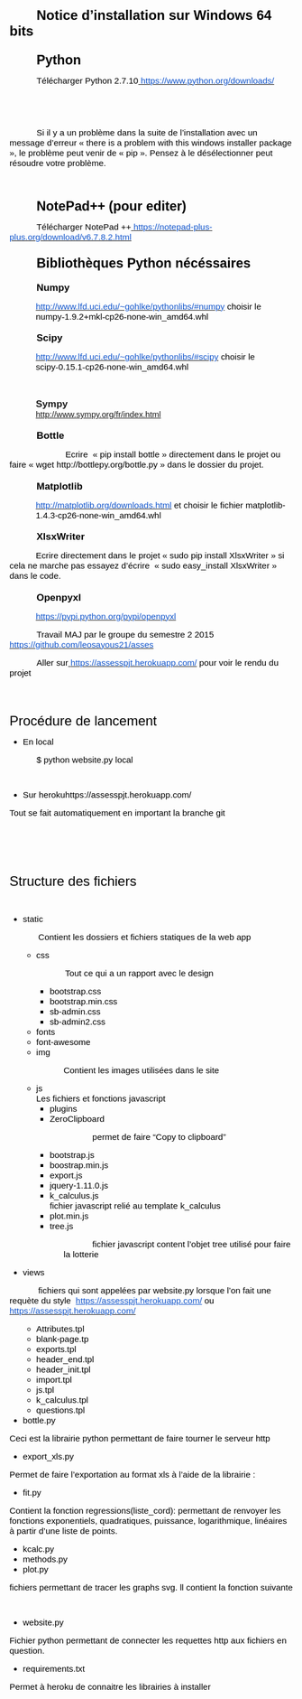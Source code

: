 <div class=WordSection1>

<p class=MsoNormal style='margin-top:24.0pt;margin-right:0mm;margin-bottom:
6.0pt;margin-left:0mm;text-indent:36.0pt;mso-outline-level:1'><b><span
style='font-size:18.0pt;font-family:Arial;mso-fareast-font-family:"Times New Roman";
mso-bidi-font-family:"Times New Roman";color:black;mso-font-kerning:18.0pt'>Notice
d’installation sur Windows 64 bits</span></b><b><span style='font-size:18.0pt;
font-family:Times;mso-fareast-font-family:"Times New Roman";mso-bidi-font-family:
"Times New Roman";mso-font-kerning:18.0pt'><o:p></o:p></span></b></p>

<p class=MsoNormal style='margin-top:18.0pt;margin-right:0mm;margin-bottom:
4.0pt;margin-left:0mm;text-indent:36.0pt;mso-outline-level:2'><b><span
style='font-size:17.5pt;font-family:Arial;mso-fareast-font-family:"Times New Roman";
mso-bidi-font-family:"Times New Roman";color:black'>Python</span></b><b><span
style='font-size:18.0pt;font-family:Times;mso-fareast-font-family:"Times New Roman";
mso-bidi-font-family:"Times New Roman"'><o:p></o:p></span></b></p>

<p class=MsoNormal style='text-indent:36.0pt'><span style='font-size:11.5pt;
font-family:Arial;mso-bidi-font-family:"Times New Roman";color:black'>Télécharger
Python 2.7.10</span><span style='font-size:10.0pt;font-family:Times;mso-bidi-font-family:
"Times New Roman"'><a href="https://www.python.org/downloads/"><span
style='font-size:11.5pt;font-family:Arial;mso-bidi-font-family:"Times New Roman";
color:black'> </span><span style='font-size:11.5pt;font-family:Arial;
mso-bidi-font-family:"Times New Roman";color:#1155CC'>https://www.python.org/downloads/</span></a><o:p></o:p></span></p>

<p class=MsoNormal align=center style='text-align:center;text-indent:36.0pt'><span
style='font-size:10.0pt;font-family:Times;mso-bidi-font-family:"Times New Roman"'><o:p>&nbsp;</o:p></span></p>

<p class=MsoNormal align=center style='text-align:center;text-indent:36.0pt'><span
style='font-size:10.0pt;font-family:Times;mso-bidi-font-family:"Times New Roman"'><o:p>&nbsp;</o:p></span></p>

<p class=MsoNormal style='text-indent:36.0pt'><span style='font-size:11.5pt;
font-family:Arial;mso-bidi-font-family:"Times New Roman";color:black'>Si il y a
un problème dans la suite de l’installation avec un message d’erreur « <span
class=SpellE>there</span> <span class=SpellE>is</span> a <span class=SpellE>problem</span>
<span class=SpellE>with</span> <span class=SpellE>this</span> <span
class=SpellE>windows</span> installer package », le problème peut venir de « <span
class=SpellE>pip</span> ». Pensez à le désélectionner peut résoudre votre
problème.</span><span style='font-size:10.0pt;font-family:Times;mso-bidi-font-family:
"Times New Roman"'><o:p></o:p></span></p>

<p class=MsoNormal align=center style='text-align:center;text-indent:36.0pt'><span
style='font-size:10.0pt;font-family:Times;mso-bidi-font-family:"Times New Roman"'><o:p>&nbsp;</o:p></span></p>

<p class=MsoNormal style='margin-top:18.0pt;margin-right:0mm;margin-bottom:
4.0pt;margin-left:0mm;text-indent:36.0pt;mso-outline-level:2'><span
class=SpellE><b><span style='font-size:17.5pt;font-family:Arial;mso-fareast-font-family:
"Times New Roman";mso-bidi-font-family:"Times New Roman";color:black'>NotePad</span></b></span><b><span
style='font-size:17.5pt;font-family:Arial;mso-fareast-font-family:"Times New Roman";
mso-bidi-font-family:"Times New Roman";color:black'>++ (pour <span
class=SpellE>editer</span>)</span></b><b><span style='font-size:18.0pt;
font-family:Times;mso-fareast-font-family:"Times New Roman";mso-bidi-font-family:
"Times New Roman"'><o:p></o:p></span></b></p>

<p class=MsoNormal style='text-indent:36.0pt'><span style='font-size:11.5pt;
font-family:Arial;mso-bidi-font-family:"Times New Roman";color:black'>Télécharger
<span class=SpellE>NotePad</span> ++</span><span style='font-size:10.0pt;
font-family:Times;mso-bidi-font-family:"Times New Roman"'><a
href="https://notepad-plus-plus.org/download/v6.7.8.2.html"><span
style='font-size:11.5pt;font-family:Arial;mso-bidi-font-family:"Times New Roman";
color:black'> </span><span style='font-size:11.5pt;font-family:Arial;
mso-bidi-font-family:"Times New Roman";color:#1155CC'>https://notepad-plus-plus.org/download/v6.7.8.2.html</span></a><o:p></o:p></span></p>

<p class=MsoNormal style='margin-top:18.0pt;margin-right:0mm;margin-bottom:
4.0pt;margin-left:0mm;text-indent:36.0pt;mso-outline-level:2'><b><span
style='font-size:17.5pt;font-family:Arial;mso-fareast-font-family:"Times New Roman";
mso-bidi-font-family:"Times New Roman";color:black'>Bibliothèques Python <span
class=SpellE>nécéssaires</span> </span></b><b><span style='font-size:18.0pt;
font-family:Times;mso-fareast-font-family:"Times New Roman";mso-bidi-font-family:
"Times New Roman"'><o:p></o:p></span></b></p>

<p class=MsoNormal style='margin-top:14.0pt;margin-right:0mm;margin-bottom:
4.0pt;margin-left:0mm;text-indent:36.0pt;mso-outline-level:3'><span
class=SpellE><b><span style='font-size:13.0pt;font-family:Arial;mso-fareast-font-family:
"Times New Roman";mso-bidi-font-family:"Times New Roman";color:black'>Numpy</span></b></span><b><span
style='font-size:13.0pt;font-family:Arial;mso-fareast-font-family:"Times New Roman";
mso-bidi-font-family:"Times New Roman";color:black'> </span></b><b><span
style='font-size:13.5pt;font-family:Times;mso-fareast-font-family:"Times New Roman";
mso-bidi-font-family:"Times New Roman"'><o:p></o:p></span></b></p>

<p class=MsoNormal style='margin-left:35.0pt'><span style='font-size:10.0pt;
font-family:Times;mso-bidi-font-family:"Times New Roman"'><a
href="http://www.lfd.uci.edu/~gohlke/pythonlibs/#numpy"><span style='font-size:
11.5pt;font-family:Arial;mso-bidi-font-family:"Times New Roman";color:#1155CC'>http://www.lfd.uci.edu/~gohlke/pythonlibs/#numpy</span></a></span><span
style='font-size:11.5pt;font-family:Arial;mso-bidi-font-family:"Times New Roman";
color:black'> choisir le numpy</span><span style='font-size:11.5pt;font-family:
"Times New Roman";color:black'>&#8209;</span><span style='font-size:11.5pt;
font-family:Arial;mso-bidi-font-family:"Times New Roman";color:black'>1.9.2+mkl</span><span
style='font-size:11.5pt;font-family:"Times New Roman";color:black'>&#8209;</span><span
style='font-size:11.5pt;font-family:Arial;mso-bidi-font-family:"Times New Roman";
color:black'>cp26</span><span style='font-size:11.5pt;font-family:"Times New Roman";
color:black'>&#8209;</span><span style='font-size:11.5pt;font-family:Arial;
mso-bidi-font-family:"Times New Roman";color:black'>none</span><span
style='font-size:11.5pt;font-family:"Times New Roman";color:black'>&#8209;</span><span
style='font-size:11.5pt;font-family:Arial;mso-bidi-font-family:"Times New Roman";
color:black'>win_amd64.whl</span><span style='font-size:10.0pt;font-family:
Times;mso-bidi-font-family:"Times New Roman"'><o:p></o:p></span></p>

<p class=MsoNormal style='margin-top:14.0pt;margin-right:0mm;margin-bottom:
4.0pt;margin-left:0mm;text-indent:36.0pt;mso-outline-level:3'><span
class=SpellE><b><span style='font-size:13.0pt;font-family:Arial;mso-fareast-font-family:
"Times New Roman";mso-bidi-font-family:"Times New Roman";color:black'>Scipy</span></b></span><b><span
style='font-size:13.5pt;font-family:Times;mso-fareast-font-family:"Times New Roman";
mso-bidi-font-family:"Times New Roman"'><o:p></o:p></span></b></p>

<p class=MsoNormal style='margin-left:35.0pt'><span style='font-size:10.0pt;
font-family:Times;mso-bidi-font-family:"Times New Roman"'><a
href="http://www.lfd.uci.edu/~gohlke/pythonlibs/#scipy"><span style='font-size:
11.5pt;font-family:Arial;mso-bidi-font-family:"Times New Roman";color:#1155CC'>http://www.lfd.uci.edu/~gohlke/pythonlibs/#scipy</span></a></span><span
style='font-size:11.5pt;font-family:Arial;mso-bidi-font-family:"Times New Roman";
color:black'> choisir le scipy</span><span style='font-size:11.5pt;font-family:
"Times New Roman";color:black'>&#8209;</span><span style='font-size:11.5pt;
font-family:Arial;mso-bidi-font-family:"Times New Roman";color:black'>0.15.1</span><span
style='font-size:11.5pt;font-family:"Times New Roman";color:black'>&#8209;</span><span
style='font-size:11.5pt;font-family:Arial;mso-bidi-font-family:"Times New Roman";
color:black'>cp26</span><span style='font-size:11.5pt;font-family:"Times New Roman";
color:black'>&#8209;</span><span style='font-size:11.5pt;font-family:Arial;
mso-bidi-font-family:"Times New Roman";color:black'>none</span><span
style='font-size:11.5pt;font-family:"Times New Roman";color:black'>&#8209;</span><span
style='font-size:11.5pt;font-family:Arial;mso-bidi-font-family:"Times New Roman";
color:black'>win_amd64.whl<o:p></o:p></span></p>

<p class=MsoNormal style='margin-left:35.0pt'><span style='font-size:11.5pt;
font-family:Arial;mso-bidi-font-family:"Times New Roman";color:black'><o:p>&nbsp;</o:p></span></p>

<p class=MsoNormal style='margin-left:35.0pt'><span class=SpellE><b
style='mso-bidi-font-weight:normal'><span lang=EN-US style='font-size:13.0pt;
font-family:Arial;mso-ansi-language:EN-US'>Sympy</span></b></span><b
style='mso-bidi-font-weight:normal'><span lang=EN-US style='font-size:13.0pt;
font-family:Arial;mso-ansi-language:EN-US'><br>
</span></b><span style='font-size:11.0pt;font-family:Arial'><a
href="http://www.sympy.org/fr/index.html">http://www.sympy.org/fr/index.html</a></span><b
style='mso-bidi-font-weight:normal'><span lang=EN-US style='font-size:13.0pt;
font-family:Arial;mso-ansi-language:EN-US'><o:p></o:p></span></b></p>

<p class=MsoNormal style='margin-top:14.0pt;margin-right:0mm;margin-bottom:
4.0pt;margin-left:0mm;text-indent:36.0pt;mso-outline-level:3'><span
class=SpellE><b><span style='font-size:13.0pt;font-family:Arial;mso-fareast-font-family:
"Times New Roman";mso-bidi-font-family:"Times New Roman";color:black'>Bottle</span></b></span><b><span
style='font-size:13.5pt;font-family:Times;mso-fareast-font-family:"Times New Roman";
mso-bidi-font-family:"Times New Roman"'><o:p></o:p></span></b></p>

<p class=MsoNormal style='text-indent:36.0pt'><span style='font-size:11.5pt;
font-family:Arial;mso-bidi-font-family:"Times New Roman";color:black'>&nbsp;&nbsp;<span
style='mso-tab-count:1'>&nbsp;&nbsp;&nbsp;&nbsp;&nbsp;&nbsp;&nbsp;&nbsp;&nbsp; </span>Ecrire
&nbsp;« <span class=SpellE>pip</span> <span class=SpellE>install</span> <span
class=SpellE>bottle</span> » directement dans le projet ou faire « <span
class=SpellE>wget</span> http://bottlepy.org/bottle.py » dans le dossier du
projet.</span><span style='font-size:10.0pt;font-family:Times;mso-bidi-font-family:
"Times New Roman"'><o:p></o:p></span></p>

<p class=MsoNormal style='margin-top:14.0pt;margin-right:0mm;margin-bottom:
4.0pt;margin-left:0mm;text-indent:36.0pt;mso-outline-level:3'><span
class=SpellE><b><span style='font-size:13.0pt;font-family:Arial;mso-fareast-font-family:
"Times New Roman";mso-bidi-font-family:"Times New Roman";color:black'>Matplotlib</span></b></span><b><span
style='font-size:13.5pt;font-family:Times;mso-fareast-font-family:"Times New Roman";
mso-bidi-font-family:"Times New Roman"'><o:p></o:p></span></b></p>

<p class=MsoNormal style='margin-left:35.0pt'><span style='font-size:10.0pt;
font-family:Times;mso-bidi-font-family:"Times New Roman"'><a
href="http://matplotlib.org/downloads.html"><span style='font-size:11.5pt;
font-family:Arial;mso-bidi-font-family:"Times New Roman";color:#1155CC'>http://matplotlib.org/downloads.html</span></a></span><span
style='font-size:11.5pt;font-family:Arial;mso-bidi-font-family:"Times New Roman";
color:black'> et choisir le fichier matplotlib-1.4.3-cp26-none-win_amd64.whl</span><span
style='font-size:10.0pt;font-family:Times;mso-bidi-font-family:"Times New Roman"'><o:p></o:p></span></p>

<p class=MsoNormal style='margin-top:14.0pt;margin-right:0mm;margin-bottom:
4.0pt;margin-left:0mm;text-indent:36.0pt;mso-outline-level:3'><span
class=SpellE><b><span style='font-size:13.0pt;font-family:Arial;mso-fareast-font-family:
"Times New Roman";mso-bidi-font-family:"Times New Roman";color:black'>XlsxWriter</span></b></span><b><span
style='font-size:13.5pt;font-family:Times;mso-fareast-font-family:"Times New Roman";
mso-bidi-font-family:"Times New Roman"'><o:p></o:p></span></b></p>

<p class=MsoNormal style='text-indent:35.0pt'><span style='font-size:11.5pt;
font-family:Arial;mso-bidi-font-family:"Times New Roman";color:black'>Ecrire
directement dans le projet « <span class=SpellE>sudo</span> <span class=SpellE>pip</span>
<span class=SpellE>install</span> <span class=SpellE>XlsxWriter</span> » si
cela ne marche pas essayez d’écrire &nbsp;« <span class=SpellE>sudo</span> <span
class=SpellE>easy_install</span> <span class=SpellE>XlsxWriter</span> » dans le
code.</span><span style='font-size:10.0pt;font-family:Times;mso-bidi-font-family:
"Times New Roman"'><o:p></o:p></span></p>

<p class=MsoNormal style='margin-top:14.0pt;margin-right:0mm;margin-bottom:
4.0pt;margin-left:0mm;text-indent:36.0pt;mso-outline-level:3'><span
class=SpellE><b><span style='font-size:13.0pt;font-family:Arial;mso-fareast-font-family:
"Times New Roman";mso-bidi-font-family:"Times New Roman";color:black'>Openpyxl</span></b></span><b><span
style='font-size:13.5pt;font-family:Times;mso-fareast-font-family:"Times New Roman";
mso-bidi-font-family:"Times New Roman"'><o:p></o:p></span></b></p>

<p class=MsoNormal style='text-indent:35.0pt'><span style='font-size:10.0pt;
font-family:Times;mso-bidi-font-family:"Times New Roman"'><a
href="https://pypi.python.org/pypi/openpyxl"><span style='font-size:11.5pt;
font-family:Arial;mso-bidi-font-family:"Times New Roman";color:#1155CC'>https://pypi.python.org/pypi/openpyxl</span></a><o:p></o:p></span></p>

<p class=MsoNormal style='text-indent:36.0pt'><span style='font-size:11.5pt;
font-family:Arial;mso-bidi-font-family:"Times New Roman";color:black'>Travail
MAJ par le groupe du semestre 2 2015</span><span style='font-size:10.0pt;
font-family:Times;mso-bidi-font-family:"Times New Roman"'><a
href="https://github.com/leosayous21/asses"><span style='font-size:11.5pt;
font-family:Arial;mso-bidi-font-family:"Times New Roman";color:black'> </span><span
style='font-size:11.5pt;font-family:Arial;mso-bidi-font-family:"Times New Roman";
color:#1155CC'>https://github.com/leosayous21/asses</span></a><o:p></o:p></span></p>

<p class=MsoNormal style='text-indent:36.0pt'><span style='font-size:11.5pt;
font-family:Arial;mso-bidi-font-family:"Times New Roman";color:black'>Aller sur</span><span
style='font-size:10.0pt;font-family:Times;mso-bidi-font-family:"Times New Roman"'><a
href="https://assesspjt.herokuapp.com/"><span style='font-size:11.5pt;font-family:
Arial;mso-bidi-font-family:"Times New Roman";color:black'> </span><span
style='font-size:11.5pt;font-family:Arial;mso-bidi-font-family:"Times New Roman";
color:#1155CC'>https://assesspjt.herokuapp.com/</span></a></span><span
style='font-size:11.5pt;font-family:Arial;mso-bidi-font-family:"Times New Roman";
color:black'> pour voir le rendu du projet</span><span style='font-size:10.0pt;
font-family:Times;mso-bidi-font-family:"Times New Roman"'><o:p></o:p></span></p>

<p class=MsoNormal style='margin-bottom:12.0pt'><span style='font-size:10.0pt;
font-family:Times;mso-fareast-font-family:"Times New Roman";mso-bidi-font-family:
"Times New Roman"'><br style='mso-special-character:line-break'>
<![if !supportLineBreakNewLine]><br style='mso-special-character:line-break'>
<![endif]><o:p></o:p></span></p>

<p class=MsoNormal><span style='font-size:18.0pt;font-family:Arial;mso-bidi-font-family:
"Times New Roman";color:black'>Procédure de lancement</span><span
style='font-size:10.0pt;font-family:Times;mso-bidi-font-family:"Times New Roman"'><o:p></o:p></span></p>

<ul style='margin-top:0mm' type=disc>
 <li class=MsoNormal style='color:black;mso-list:l8 level1 lfo13;tab-stops:
     list 36.0pt;vertical-align:baseline'><span style='font-size:11.5pt;
     font-family:Arial;mso-bidi-font-family:"Times New Roman"'>En local <o:p></o:p></span></li>
</ul>

<p class=MsoNormal style='margin-left:36.0pt'><span style='font-size:11.5pt;
font-family:Arial;mso-bidi-font-family:"Times New Roman";color:black'>$ python
website.py local<o:p></o:p></span></p>

<p class=MsoNormal style='margin-left:36.0pt'><span style='font-size:10.0pt;
font-family:Times;mso-bidi-font-family:"Times New Roman"'><o:p>&nbsp;</o:p></span></p>

<ul style='margin-top:0mm' type=disc>
 <li class=MsoNormal style='color:black;mso-list:l0 level1 lfo15;tab-stops:
     list 36.0pt;vertical-align:baseline'><span style='font-size:11.5pt;
     font-family:Arial;mso-bidi-font-family:"Times New Roman"'>Sur <span
     class=SpellE>heroku</span>https://assesspjt.herokuapp.com/<o:p></o:p></span></li>
</ul>

<p class=MsoNormal><span style='font-size:11.5pt;font-family:Arial;mso-fareast-font-family:
"Times New Roman";mso-bidi-font-family:"Times New Roman";color:black'>Tout se
fait automatiquement en important la branche git</span><span style='font-size:
10.0pt;font-family:Times;mso-fareast-font-family:"Times New Roman";mso-bidi-font-family:
"Times New Roman"'><o:p></o:p></span></p>

<p class=MsoNormal><span style='font-size:18.0pt;font-family:Arial;mso-bidi-font-family:
"Times New Roman";color:black'><o:p>&nbsp;</o:p></span></p>

<p class=MsoNormal><span style='font-size:18.0pt;font-family:Arial;mso-bidi-font-family:
"Times New Roman";color:black'><o:p>&nbsp;</o:p></span></p>

<p class=MsoNormal><span style='font-size:18.0pt;font-family:Arial;mso-bidi-font-family:
"Times New Roman";color:black'>Structure des fichiers</span><span
style='font-size:10.0pt;font-family:Times;mso-bidi-font-family:"Times New Roman"'><o:p></o:p></span></p>

<p class=MsoNormal><span style='font-size:10.0pt;font-family:Times;mso-fareast-font-family:
"Times New Roman";mso-bidi-font-family:"Times New Roman"'><o:p>&nbsp;</o:p></span></p>

<ul style='margin-top:0mm' type=disc>
 <li class=MsoNormal style='color:black;mso-list:l6 level1 lfo1;tab-stops:list 36.0pt;
     vertical-align:baseline'><span class=SpellE><span style='font-size:11.5pt;
     font-family:Arial;mso-bidi-font-family:"Times New Roman"'>static</span></span><span
     style='font-size:11.5pt;font-family:Arial;mso-bidi-font-family:"Times New Roman"'><o:p></o:p></span></li>
</ul>

<p class=MsoNormal><span style='font-size:11.5pt;font-family:Arial;mso-bidi-font-family:
"Times New Roman";color:black'><span style='mso-tab-count:1'>&nbsp;&nbsp;&nbsp;&nbsp;&nbsp;&nbsp;&nbsp;&nbsp;&nbsp;&nbsp;&nbsp; </span>Contient
les dossiers et fichiers statiques de la web <span class=SpellE>app</span></span><span
style='font-size:10.0pt;font-family:Times;mso-bidi-font-family:"Times New Roman"'><o:p></o:p></span></p>

<ul style='margin-top:0mm' type=disc>
 <ul style='margin-top:0mm' type=circle>
  <li class=MsoNormal style='color:black;mso-list:l5 level2 lfo2;tab-stops:
      list 72.0pt;vertical-align:baseline'><span class=SpellE><span
      style='font-size:11.5pt;font-family:Arial;mso-bidi-font-family:"Times New Roman"'>css</span></span><span
      style='font-size:11.5pt;font-family:Arial;mso-bidi-font-family:"Times New Roman"'><o:p></o:p></span></li>
 </ul>
</ul>

<p class=MsoNormal style='margin-left:36.0pt'><span style='font-size:11.5pt;
font-family:Arial;mso-bidi-font-family:"Times New Roman";color:black'><span
style='mso-tab-count:1'>&nbsp;&nbsp;&nbsp;&nbsp;&nbsp;&nbsp;&nbsp;&nbsp;&nbsp;&nbsp;&nbsp; </span>Tout
ce qui a un rapport avec le design</span><span style='font-size:10.0pt;
font-family:Times;mso-bidi-font-family:"Times New Roman"'><o:p></o:p></span></p>

<ul style='margin-top:0mm' type=disc>
 <ul style='margin-top:0mm' type=circle>
  <ul style='margin-top:0mm' type=square>
   <li class=MsoNormal style='color:black;mso-list:l13 level3 lfo3;tab-stops:
       list 108.0pt;vertical-align:baseline'><span style='font-size:11.5pt;
       font-family:Arial;mso-bidi-font-family:"Times New Roman"'>bootstrap.css<o:p></o:p></span></li>
   <li class=MsoNormal style='color:black;mso-list:l13 level3 lfo3;tab-stops:
       list 108.0pt;vertical-align:baseline'><span style='font-size:11.5pt;
       font-family:Arial;mso-bidi-font-family:"Times New Roman"'>bootstrap.min.css<o:p></o:p></span></li>
   <li class=MsoNormal style='color:black;mso-list:l13 level3 lfo3;tab-stops:
       list 108.0pt;vertical-align:baseline'><span style='font-size:11.5pt;
       font-family:Arial;mso-bidi-font-family:"Times New Roman"'>sb-admin.css<o:p></o:p></span></li>
   <li class=MsoNormal style='color:black;mso-list:l13 level3 lfo3;tab-stops:
       list 108.0pt;vertical-align:baseline'><span style='font-size:11.5pt;
       font-family:Arial;mso-bidi-font-family:"Times New Roman"'>sb-admin2.css<o:p></o:p></span></li>
  </ul>
  <li class=MsoNormal style='color:black;mso-list:l13 level2 lfo3;tab-stops:
      list 72.0pt;vertical-align:baseline'><span style='font-size:11.5pt;
      font-family:Arial;mso-bidi-font-family:"Times New Roman"'>fonts<o:p></o:p></span></li>
  <li class=MsoNormal style='color:black;mso-list:l13 level2 lfo3;tab-stops:
      list 72.0pt;vertical-align:baseline'><span style='font-size:11.5pt;
      font-family:Arial;mso-bidi-font-family:"Times New Roman"'>font-<span
      class=SpellE>awesome</span><o:p></o:p></span></li>
  <li class=MsoNormal style='color:black;mso-list:l13 level2 lfo3;tab-stops:
      list 72.0pt;vertical-align:baseline'><span class=SpellE><span
      style='font-size:11.5pt;font-family:Arial;mso-bidi-font-family:"Times New Roman"'>img</span></span><span
      style='font-size:11.5pt;font-family:Arial;mso-bidi-font-family:"Times New Roman"'><o:p></o:p></span></li>
 </ul>
</ul>

<p class=MsoNormal style='margin-left:72.0pt'><span style='font-size:11.5pt;
font-family:Arial;mso-bidi-font-family:"Times New Roman";color:black'>Contient
les images utilisées dans le site</span><span style='font-size:10.0pt;
font-family:Times;mso-bidi-font-family:"Times New Roman"'><o:p></o:p></span></p>

<ul style='margin-top:0mm' type=disc>
 <ul style='margin-top:0mm' type=circle>
  <li class=MsoNormal style='color:black;mso-list:l7 level2 lfo4;tab-stops:
      list 72.0pt;vertical-align:baseline'><span class=SpellE><span
      style='font-size:11.5pt;font-family:Arial;mso-bidi-font-family:"Times New Roman"'>js</span></span><span
      style='font-size:11.5pt;font-family:Arial;mso-bidi-font-family:"Times New Roman"'><br>
      Les fichiers et fonctions <span class=SpellE>javascript</span><o:p></o:p></span></li>
  <ul style='margin-top:0mm' type=square>
   <li class=MsoNormal style='color:black;mso-list:l7 level3 lfo4;tab-stops:
       list 108.0pt;vertical-align:baseline'><span style='font-size:11.5pt;
       font-family:Arial;mso-bidi-font-family:"Times New Roman"'>plugins<o:p></o:p></span></li>
   <li class=MsoNormal style='color:black;mso-list:l7 level3 lfo4;tab-stops:
       list 108.0pt;vertical-align:baseline'><span class=SpellE><span
       style='font-size:11.5pt;font-family:Arial;mso-bidi-font-family:"Times New Roman"'>ZeroClipboard</span></span><span
       style='font-size:11.5pt;font-family:Arial;mso-bidi-font-family:"Times New Roman"'><o:p></o:p></span></li>
  </ul>
 </ul>
</ul>

<p class=MsoNormal style='margin-left:72.0pt'><span style='font-size:11.5pt;
font-family:Arial;mso-bidi-font-family:"Times New Roman";color:black'><span
style='mso-tab-count:1'>&nbsp;&nbsp;&nbsp;&nbsp;&nbsp;&nbsp;&nbsp;&nbsp;&nbsp;&nbsp;&nbsp; </span>permet
de faire “Copy to <span class=SpellE>clipboard</span>”</span><span
style='font-size:10.0pt;font-family:Times;mso-bidi-font-family:"Times New Roman"'><o:p></o:p></span></p>

<ul style='margin-top:0mm' type=disc>
 <ul style='margin-top:0mm' type=circle>
  <ul style='margin-top:0mm' type=square>
   <li class=MsoNormal style='color:black;mso-list:l9 level3 lfo5;tab-stops:
       list 108.0pt;vertical-align:baseline'><span style='font-size:11.5pt;
       font-family:Arial;mso-bidi-font-family:"Times New Roman"'>bootstrap.js<o:p></o:p></span></li>
   <li class=MsoNormal style='color:black;mso-list:l9 level3 lfo5;tab-stops:
       list 108.0pt;vertical-align:baseline'><span style='font-size:11.5pt;
       font-family:Arial;mso-bidi-font-family:"Times New Roman"'>boostrap.min.js<o:p></o:p></span></li>
   <li class=MsoNormal style='color:black;mso-list:l9 level3 lfo5;tab-stops:
       list 108.0pt;vertical-align:baseline'><span style='font-size:11.5pt;
       font-family:Arial;mso-bidi-font-family:"Times New Roman"'>export.js<o:p></o:p></span></li>
   <li class=MsoNormal style='color:black;mso-list:l9 level3 lfo5;tab-stops:
       list 108.0pt;vertical-align:baseline'><span style='font-size:11.5pt;
       font-family:Arial;mso-bidi-font-family:"Times New Roman"'>jquery-1.11.0.js<o:p></o:p></span></li>
   <li class=MsoNormal style='color:black;mso-list:l9 level3 lfo5;tab-stops:
       list 108.0pt;vertical-align:baseline'><span style='font-size:11.5pt;
       font-family:Arial;mso-bidi-font-family:"Times New Roman"'>k_calculus.js<br>
       fichier <span class=SpellE>javascript</span> relié au <span
       class=SpellE>template</span> <span class=SpellE>k_calculus</span><o:p></o:p></span></li>
   <li class=MsoNormal style='color:black;mso-list:l9 level3 lfo5;tab-stops:
       list 108.0pt;vertical-align:baseline'><span style='font-size:11.5pt;
       font-family:Arial;mso-bidi-font-family:"Times New Roman"'>plot.min.js<o:p></o:p></span></li>
   <li class=MsoNormal style='color:black;mso-list:l9 level3 lfo5;tab-stops:
       list 108.0pt;vertical-align:baseline'><span style='font-size:11.5pt;
       font-family:Arial;mso-bidi-font-family:"Times New Roman"'>tree.js<o:p></o:p></span></li>
  </ul>
 </ul>
</ul>

<p class=MsoNormal style='margin-left:72.0pt'><span style='font-size:11.5pt;
font-family:Arial;mso-bidi-font-family:"Times New Roman";color:black'><span
style='mso-tab-count:1'>&nbsp;&nbsp;&nbsp;&nbsp;&nbsp;&nbsp;&nbsp;&nbsp;&nbsp;&nbsp;&nbsp; </span>fichier
<span class=SpellE>javascript</span> content l’objet <span class=SpellE>tree</span>
utilisé pour faire la <span class=SpellE>lotterie</span></span><span
style='font-size:10.0pt;font-family:Times;mso-bidi-font-family:"Times New Roman"'><o:p></o:p></span></p>

<ul style='margin-top:0mm' type=disc>
 <li class=MsoNormal style='color:black;mso-list:l4 level1 lfo6;tab-stops:list 36.0pt;
     vertical-align:baseline'><span class=SpellE><span style='font-size:11.5pt;
     font-family:Arial;mso-bidi-font-family:"Times New Roman"'>views</span></span><span
     style='font-size:11.5pt;font-family:Arial;mso-bidi-font-family:"Times New Roman"'><o:p></o:p></span></li>
</ul>

<p class=MsoNormal><span style='font-size:11.5pt;font-family:Arial;mso-bidi-font-family:
"Times New Roman";color:black'><span style='mso-tab-count:1'>&nbsp;&nbsp;&nbsp;&nbsp;&nbsp;&nbsp;&nbsp;&nbsp;&nbsp;&nbsp;&nbsp; </span>fichiers
qui sont appelées par website.py lorsque l’on fait une <span class=SpellE>requète</span>
du style &nbsp;</span><span style='font-size:10.0pt;font-family:Times;
mso-bidi-font-family:"Times New Roman"'><a
href="https://assesspjt.herokuapp.com/"<span style='font-size:11.5pt;
font-family:Arial;mso-bidi-font-family:"Times New Roman";color:#1155CC'>https://assesspjt.herokuapp.com/</span></a></span><span
style='font-size:11.5pt;font-family:Arial;mso-bidi-font-family:"Times New Roman";
color:black'> ou </span><span style='font-size:10.0pt;font-family:Times;
mso-bidi-font-family:"Times New Roman"'><a
href="https://assesspjt.herokuapp.com/"><span style='font-size:11.5pt;
font-family:Arial;mso-bidi-font-family:"Times New Roman";color:#1155CC'>https://assesspjt.herokuapp.com/</span></a></span><span
style='font-size:11.5pt;font-family:Arial;mso-bidi-font-family:"Times New Roman";
color:black'> </span><span style='font-size:10.0pt;font-family:Times;
mso-bidi-font-family:"Times New Roman"'><o:p></o:p></span></p>

<ul style='margin-top:0mm' type=disc>
 <ul style='margin-top:0mm' type=circle>
  <li class=MsoNormal style='color:black;mso-list:l14 level2 lfo7;tab-stops:
      list 72.0pt;vertical-align:baseline'><span class=SpellE><span
      style='font-size:11.5pt;font-family:Arial;mso-bidi-font-family:"Times New Roman"'>Attributes.tpl</span></span><span
      style='font-size:11.5pt;font-family:Arial;mso-bidi-font-family:"Times New Roman"'><o:p></o:p></span></li>
  <li class=MsoNormal style='color:black;mso-list:l14 level2 lfo7;tab-stops:
      list 72.0pt;vertical-align:baseline'><span style='font-size:11.5pt;
      font-family:Arial;mso-bidi-font-family:"Times New Roman"'>blank-page.tp<o:p></o:p></span></li>
  <li class=MsoNormal style='color:black;mso-list:l14 level2 lfo7;tab-stops:
      list 72.0pt;vertical-align:baseline'><span class=SpellE><span
      style='font-size:11.5pt;font-family:Arial;mso-bidi-font-family:"Times New Roman"'>exports.tpl</span></span><span
      style='font-size:11.5pt;font-family:Arial;mso-bidi-font-family:"Times New Roman"'><o:p></o:p></span></li>
  <li class=MsoNormal style='color:black;mso-list:l14 level2 lfo7;tab-stops:
      list 72.0pt;vertical-align:baseline'><span class=SpellE><span
      style='font-size:11.5pt;font-family:Arial;mso-bidi-font-family:"Times New Roman"'>header_end.tpl</span></span><span
      style='font-size:11.5pt;font-family:Arial;mso-bidi-font-family:"Times New Roman"'><o:p></o:p></span></li>
  <li class=MsoNormal style='color:black;mso-list:l14 level2 lfo7;tab-stops:
      list 72.0pt;vertical-align:baseline'><span class=SpellE><span
      style='font-size:11.5pt;font-family:Arial;mso-bidi-font-family:"Times New Roman"'>header_init.tpl</span></span><span
      style='font-size:11.5pt;font-family:Arial;mso-bidi-font-family:"Times New Roman"'><o:p></o:p></span></li>
  <li class=MsoNormal style='color:black;mso-list:l14 level2 lfo7;tab-stops:
      list 72.0pt;vertical-align:baseline'><span class=SpellE><span
      style='font-size:11.5pt;font-family:Arial;mso-bidi-font-family:"Times New Roman"'>import.tpl</span></span><span
      style='font-size:11.5pt;font-family:Arial;mso-bidi-font-family:"Times New Roman"'><o:p></o:p></span></li>
  <li class=MsoNormal style='color:black;mso-list:l14 level2 lfo7;tab-stops:
      list 72.0pt;vertical-align:baseline'><span class=SpellE><span
      style='font-size:11.5pt;font-family:Arial;mso-bidi-font-family:"Times New Roman"'>js.tpl</span></span><span
      style='font-size:11.5pt;font-family:Arial;mso-bidi-font-family:"Times New Roman"'><o:p></o:p></span></li>
  <li class=MsoNormal style='color:black;mso-list:l14 level2 lfo7;tab-stops:
      list 72.0pt;vertical-align:baseline'><span class=SpellE><span
      style='font-size:11.5pt;font-family:Arial;mso-bidi-font-family:"Times New Roman"'>k_calculus.tpl</span></span><span
      style='font-size:11.5pt;font-family:Arial;mso-bidi-font-family:"Times New Roman"'><o:p></o:p></span></li>
  <li class=MsoNormal style='color:black;mso-list:l14 level2 lfo7;tab-stops:
      list 72.0pt;vertical-align:baseline'><span class=SpellE><span
      style='font-size:11.5pt;font-family:Arial;mso-bidi-font-family:"Times New Roman"'>questions.tpl</span></span><span
      style='font-size:11.5pt;font-family:Arial;mso-bidi-font-family:"Times New Roman"'><o:p></o:p></span></li>
 </ul>
 <li class=MsoNormal style='color:black;mso-list:l14 level1 lfo7;tab-stops:
     list 36.0pt;vertical-align:baseline'><span style='font-size:11.5pt;
     font-family:Arial;mso-bidi-font-family:"Times New Roman"'>bottle.py<o:p></o:p></span></li>
</ul>

<p class=MsoNormal><span style='font-size:11.5pt;font-family:Arial;mso-bidi-font-family:
"Times New Roman";color:black'>Ceci est la librairie python permettant de faire
tourner le serveur http</span><span style='font-size:10.0pt;font-family:Times;
mso-bidi-font-family:"Times New Roman"'><o:p></o:p></span></p>

<ul style='margin-top:0mm' type=disc>
 <li class=MsoNormal style='color:black;mso-list:l12 level1 lfo8;tab-stops:
     list 36.0pt;vertical-align:baseline'><span style='font-size:11.5pt;
     font-family:Arial;mso-bidi-font-family:"Times New Roman"'>export_xls.py<o:p></o:p></span></li>
</ul>

<p class=MsoNormal><span style='font-size:11.5pt;font-family:Arial;mso-bidi-font-family:
"Times New Roman";color:black'>Permet de faire l’exportation au format <span
class=SpellE>xls</span> à l’aide de la librairie :</span><span
style='font-size:10.0pt;font-family:Times;mso-bidi-font-family:"Times New Roman"'><o:p></o:p></span></p>

<ul style='margin-top:0mm' type=disc>
 <li class=MsoNormal style='color:black;mso-list:l1 level1 lfo9;tab-stops:list 36.0pt;
     vertical-align:baseline'><span style='font-size:11.5pt;font-family:Arial;
     mso-bidi-font-family:"Times New Roman"'>fit.py<o:p></o:p></span></li>
</ul>

<p class=MsoNormal><span style='font-size:11.5pt;font-family:Arial;mso-bidi-font-family:
"Times New Roman";color:black'>Contient la fonction <span class=SpellE>regressions</span>(<span
class=SpellE>liste_cord</span>): permettant de renvoyer les fonctions
exponentiels, quadratiques, puissance, logarithmique, linéaires à partir d’une
liste de points.</span><span style='font-size:10.0pt;font-family:Times;
mso-bidi-font-family:"Times New Roman"'><o:p></o:p></span></p>

<ul style='margin-top:0mm' type=disc>
 <li class=MsoNormal style='color:black;mso-list:l2 level1 lfo10;tab-stops:
     list 36.0pt;vertical-align:baseline'><span style='font-size:11.5pt;
     font-family:Arial;mso-bidi-font-family:"Times New Roman"'>kcalc.py<o:p></o:p></span></li>
 <li class=MsoNormal style='color:black;mso-list:l2 level1 lfo10;tab-stops:
     list 36.0pt;vertical-align:baseline'><span style='font-size:11.5pt;
     font-family:Arial;mso-bidi-font-family:"Times New Roman"'>methods.py<o:p></o:p></span></li>
 <li class=MsoNormal style='color:black;mso-list:l2 level1 lfo10;tab-stops:
     list 36.0pt;vertical-align:baseline'><span style='font-size:11.5pt;
     font-family:Arial;mso-bidi-font-family:"Times New Roman"'>plot.py<o:p></o:p></span></li>
</ul>

<p class=MsoNormal><span style='font-size:11.5pt;font-family:Arial;mso-bidi-font-family:
"Times New Roman";color:black'>fichiers permettant de tracer les graphs <span
class=SpellE>svg</span>. <span class=SpellE>ll</span> contient la fonction
suivante</span><span style='font-size:10.0pt;font-family:Times;mso-bidi-font-family:
"Times New Roman"'> <o:p></o:p></span></p>

<p class=MsoNormal><span style='font-family:Arial;mso-bidi-font-family:"Times New Roman";
color:black'><span style='mso-tab-count:1'>&nbsp;&nbsp;&nbsp;&nbsp;&nbsp;&nbsp;&nbsp;&nbsp;&nbsp;&nbsp;&nbsp; </span></span><span
style='font-size:10.0pt;font-family:Times;mso-bidi-font-family:"Times New Roman"'><o:p></o:p></span></p>

<ul style='margin-top:0mm' type=disc>
 <li class=MsoNormal style='color:black;mso-list:l11 level1 lfo11;tab-stops:
     list 36.0pt;vertical-align:baseline'><span style='font-size:11.5pt;
     font-family:Arial;mso-bidi-font-family:"Times New Roman"'>website.py<o:p></o:p></span></li>
</ul>

<p class=MsoNormal><span style='font-size:11.5pt;font-family:Arial;mso-bidi-font-family:
"Times New Roman";color:black'>Fichier python permettant de connecter les <span
class=SpellE>requettes</span> http aux fichiers en question. </span><span
style='font-size:10.0pt;font-family:Times;mso-bidi-font-family:"Times New Roman"'><o:p></o:p></span></p>

<ul style='margin-top:0mm' type=disc>
 <li class=MsoNormal style='color:black;mso-list:l3 level1 lfo12;tab-stops:
     list 36.0pt;vertical-align:baseline'><span style='font-size:11.5pt;
     font-family:Arial;mso-bidi-font-family:"Times New Roman"'>requirements.txt<o:p></o:p></span></li>
</ul>

<p class=MsoNormal><span style='font-size:11.5pt;font-family:Arial;mso-bidi-font-family:
"Times New Roman";color:black'>Permet à <span class=SpellE>heroku</span> de
connaitre les librairies à installer</span><span style='font-size:10.0pt;
font-family:Times;mso-bidi-font-family:"Times New Roman"'><o:p></o:p></span></p>

<p class=MsoNormal><span style='font-size:10.0pt;font-family:Times;mso-fareast-font-family:
"Times New Roman";mso-bidi-font-family:"Times New Roman"'><o:p>&nbsp;</o:p></span></p>

<p class=MsoNormal><o:p>&nbsp;</o:p></p>

</div>
